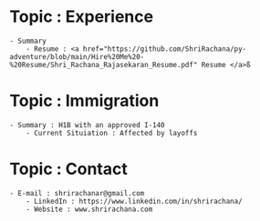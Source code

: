 # Topic : Experience
    - Summary
        - Resume : <a href="https://github.com/ShriRachana/py-adventure/blob/main/Hire%20Me%20-%20Resume/Shri_Rachana_Rajasekaran_Resume.pdf" Resume </a>ß

# Topic : Immigration
    - Summary : H1B with an approved I-140
        - Current Situiation : Affected by layoffs 
# Topic : Contact
    - E-mail : shrirachanar@gmail.com 
        - LinkedIn : https://www.linkedin.com/in/shrirachana/
        - Website : www.shrirachana.com